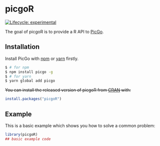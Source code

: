 
# picgoR

<!-- badges: start -->
[![Lifecycle: experimental](https://img.shields.io/badge/lifecycle-experimental-orange.svg)](https://www.tidyverse.org/lifecycle/#experimental)
<!-- badges: end -->

The goal of picgoR is to provide a R API to [PicGo](https://github.com/Molunerfinn/PicGo).

## Installation

Install PicGo with [npm](https://nodejs.org/en/) or [yarn](https://yarnpkg.com/getting-started/install) firstly.

```sh
$ # for npm
$ npm install picgo -g
$ # for yarn
$ yarn global add picgo
```



~~You can install the released version of picgoR from [CRAN](https://CRAN.R-project.org) with:~~

``` r
install.packages("picgoR")
```

## Example

This is a basic example which shows you how to solve a common problem:

``` r
library(picgoR)
## basic example code
```

